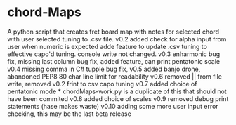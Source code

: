 # chord-Maps
A python script that creates fret board map with notes for selected chord with user selected tuning to .csv file.
v0.2 added check for alpha input from user when numeric is expected 
     adde feature to update .csv tuning to effective capo'd tuning. console write not changed.
v0.3 enharmonic bug fix, missing last column bug fix, added feature, can print pentatonic scale
v0.4 missing comma in C# tupple bug fix,
v0.5 added banjo drone, abandoned PEP8 80 char line limit for readability
v0.6 removed || from file write,
     removed v0.2 frint to csv capo tuning
v0.7 added choice of pentatonic mode * chordMaps-work.py is a duplicate of this that should not have been commited
v0.8 added choice of scales
v0.9 removed debug print statements (hase makes waste)
v0.10 adding some more user input error checking, this may be the last beta release
